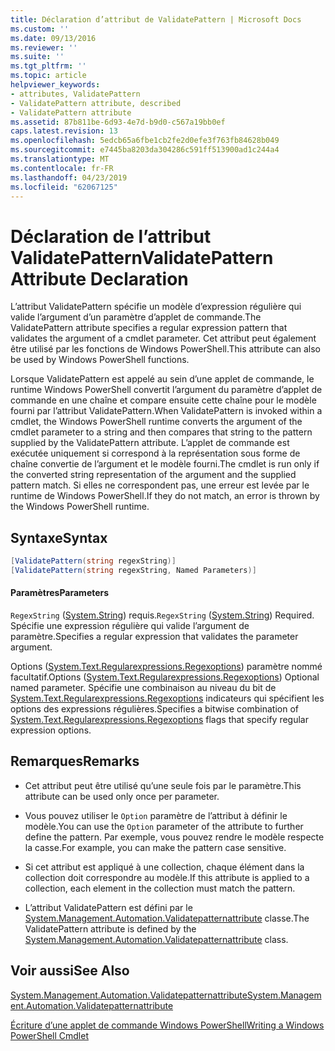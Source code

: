 ```yaml
---
title: Déclaration d’attribut de ValidatePattern | Microsoft Docs
ms.custom: ''
ms.date: 09/13/2016
ms.reviewer: ''
ms.suite: ''
ms.tgt_pltfrm: ''
ms.topic: article
helpviewer_keywords:
- attributes, ValidatePattern
- ValidatePattern attribute, described
- ValidatePattern attribute
ms.assetid: 87b811be-6d93-4e7d-b9d0-c567a19bb0ef
caps.latest.revision: 13
ms.openlocfilehash: 5edcb65a6fbe1cb2fe2d0efe3f763fb84628b049
ms.sourcegitcommit: e7445ba8203da304286c591ff513900ad1c244a4
ms.translationtype: MT
ms.contentlocale: fr-FR
ms.lasthandoff: 04/23/2019
ms.locfileid: "62067125"
---
```

# <a name="validatepattern-attribute-declaration"></a><span data-ttu-id="b7fa9-102">Déclaration de l’attribut ValidatePattern</span><span class="sxs-lookup"><span data-stu-id="b7fa9-102">ValidatePattern Attribute Declaration</span></span>

<span data-ttu-id="b7fa9-103">L’attribut ValidatePattern spécifie un modèle d’expression régulière qui valide l’argument d’un paramètre d’applet de commande.</span><span class="sxs-lookup"><span data-stu-id="b7fa9-103">The ValidatePattern attribute specifies a regular expression pattern that validates the argument of a cmdlet parameter.</span></span> <span data-ttu-id="b7fa9-104">Cet attribut peut également être utilisé par les fonctions de Windows PowerShell.</span><span class="sxs-lookup"><span data-stu-id="b7fa9-104">This attribute can also be used by Windows PowerShell functions.</span></span>

<span data-ttu-id="b7fa9-105">Lorsque ValidatePattern est appelé au sein d’une applet de commande, le runtime Windows PowerShell convertit l’argument du paramètre d’applet de commande en une chaîne et compare ensuite cette chaîne pour le modèle fourni par l’attribut ValidatePattern.</span><span class="sxs-lookup"><span data-stu-id="b7fa9-105">When ValidatePattern is invoked within a cmdlet, the Windows PowerShell runtime converts the argument of the cmdlet parameter to a string and then compares that string to the pattern supplied by the ValidatePattern attribute.</span></span> <span data-ttu-id="b7fa9-106">L’applet de commande est exécutée uniquement si correspond à la représentation sous forme de chaîne convertie de l’argument et le modèle fourni.</span><span class="sxs-lookup"><span data-stu-id="b7fa9-106">The cmdlet is run only if the converted string representation of the argument and the supplied pattern match.</span></span> <span data-ttu-id="b7fa9-107">Si elles ne correspondent pas, une erreur est levée par le runtime de Windows PowerShell.</span><span class="sxs-lookup"><span data-stu-id="b7fa9-107">If they do not match, an error is thrown by the Windows PowerShell runtime.</span></span>

## <a name="syntax"></a><span data-ttu-id="b7fa9-108">Syntaxe</span><span class="sxs-lookup"><span data-stu-id="b7fa9-108">Syntax</span></span>

```csharp
[ValidatePattern(string regexString)]
[ValidatePattern(string regexString, Named Parameters)]
```

#### <a name="parameters"></a><span data-ttu-id="b7fa9-109">Paramètres</span><span class="sxs-lookup"><span data-stu-id="b7fa9-109">Parameters</span></span>

<span data-ttu-id="b7fa9-110">`RegexString` ([System.String](/dotnet/api/System.String)) requis.</span><span class="sxs-lookup"><span data-stu-id="b7fa9-110">`RegexString` ([System.String](/dotnet/api/System.String)) Required.</span></span> <span data-ttu-id="b7fa9-111">Spécifie une expression régulière qui valide l’argument de paramètre.</span><span class="sxs-lookup"><span data-stu-id="b7fa9-111">Specifies a regular expression that validates the parameter argument.</span></span>

<span data-ttu-id="b7fa9-112">Options ([System.Text.Regularexpressions.Regexoptions](/dotnet/api/System.Text.RegularExpressions.RegexOptions)) paramètre nommé facultatif.</span><span class="sxs-lookup"><span data-stu-id="b7fa9-112">Options ([System.Text.Regularexpressions.Regexoptions](/dotnet/api/System.Text.RegularExpressions.RegexOptions)) Optional named parameter.</span></span> <span data-ttu-id="b7fa9-113">Spécifie une combinaison au niveau du bit de [System.Text.Regularexpressions.Regexoptions](/dotnet/api/System.Text.RegularExpressions.RegexOptions) indicateurs qui spécifient les options des expressions régulières.</span><span class="sxs-lookup"><span data-stu-id="b7fa9-113">Specifies a bitwise combination of [System.Text.Regularexpressions.Regexoptions](/dotnet/api/System.Text.RegularExpressions.RegexOptions) flags that specify regular expression options.</span></span>

## <a name="remarks"></a><span data-ttu-id="b7fa9-114">Remarques</span><span class="sxs-lookup"><span data-stu-id="b7fa9-114">Remarks</span></span>

- <span data-ttu-id="b7fa9-115">Cet attribut peut être utilisé qu’une seule fois par le paramètre.</span><span class="sxs-lookup"><span data-stu-id="b7fa9-115">This attribute can be used only once per parameter.</span></span>

- <span data-ttu-id="b7fa9-116">Vous pouvez utiliser le `Option` paramètre de l’attribut à définir le modèle.</span><span class="sxs-lookup"><span data-stu-id="b7fa9-116">You can use the `Option` parameter of the attribute to further define the pattern.</span></span> <span data-ttu-id="b7fa9-117">Par exemple, vous pouvez rendre le modèle respecte la casse.</span><span class="sxs-lookup"><span data-stu-id="b7fa9-117">For example, you can make the pattern case sensitive.</span></span>

- <span data-ttu-id="b7fa9-118">Si cet attribut est appliqué à une collection, chaque élément dans la collection doit correspondre au modèle.</span><span class="sxs-lookup"><span data-stu-id="b7fa9-118">If this attribute is applied to a collection, each element in the collection must match the pattern.</span></span>

- <span data-ttu-id="b7fa9-119">L’attribut ValidatePattern est défini par le [System.Management.Automation.Validatepatternattribute](/dotnet/api/System.Management.Automation.ValidatePatternAttribute) classe.</span><span class="sxs-lookup"><span data-stu-id="b7fa9-119">The ValidatePattern attribute is defined by the [System.Management.Automation.Validatepatternattribute](/dotnet/api/System.Management.Automation.ValidatePatternAttribute) class.</span></span>

## <a name="see-also"></a><span data-ttu-id="b7fa9-120">Voir aussi</span><span class="sxs-lookup"><span data-stu-id="b7fa9-120">See Also</span></span>

[<span data-ttu-id="b7fa9-121">System.Management.Automation.Validatepatternattribute</span><span class="sxs-lookup"><span data-stu-id="b7fa9-121">System.Management.Automation.Validatepatternattribute</span></span>](/dotnet/api/System.Management.Automation.ValidatePatternAttribute)

[<span data-ttu-id="b7fa9-122">Écriture d’une applet de commande Windows PowerShell</span><span class="sxs-lookup"><span data-stu-id="b7fa9-122">Writing a Windows PowerShell Cmdlet</span></span>](./writing-a-windows-powershell-cmdlet.md)
